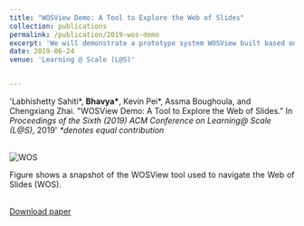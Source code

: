 ```yaml
---
title: "WOSView Demo: A Tool to Explore the Web of Slides"
collection: publications
permalink: /publication/2019-wos-demo
excerpt: 'We will demonstrate a prototype system WOSView built based on the vision of the Web of Slides (WOS), which aims to link all the lectures slides so as to facilitate navigation over all the slides. The links can be created at the slide level or at the level of phrases inside a slide, and many types of links can be created. The prototype system we built implements the most basic type of links, which link slides that have similar content and integrates lectures from four different MOOCs. WOSView also supports keyword search, which generates virtual links dynamically.  We will demonstrate how the graphical interface of the WOSView enables students to flexibly navigate into slides from different courses and explore related slides using both static and dynamic links and solicit feedback from the community about the vision of WOS. '
date: 2019-06-24
venue: 'Learning @ Scale (L@S)'


---
```

'Labhishetty Sahiti*, <b>Bhavya*</b>, Kevin Pei*, Assma Boughoula, and Chengxiang Zhai. "WOSView Demo: A Tool to Explore the Web of Slides." In <i> Proceedings of the Sixth (2019) ACM Conference on Learning@ Scale (L@S)</i>, 2019' 
<i>*denotes equal contribution<br><br></i>

![WOS](http://bhaavya.github.io/images/wos_demo.png) <!-- .element height="1%" width="1%" -->

<div style="text-align: justify"> Figure shows a snapshot of the WOSView tool used to navigate the Web of Slides (WOS).<br><br>
</div>

[Download paper](http://bhaavya.github.io/files/wos_demo.pdf)


